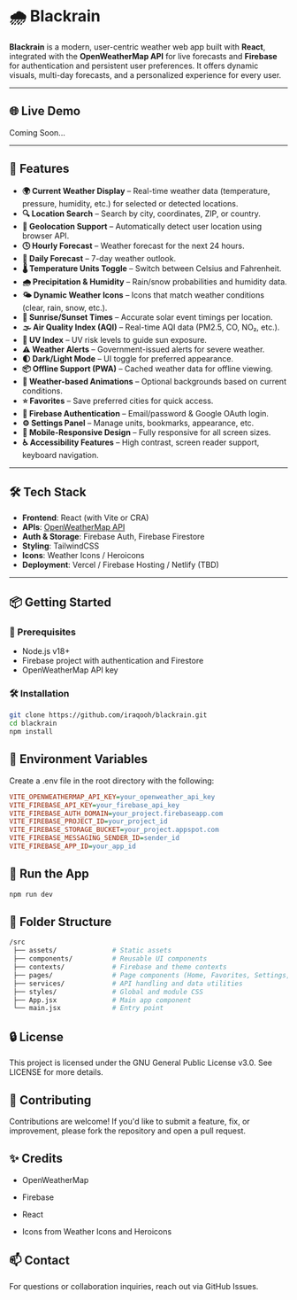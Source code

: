 # 🌧️ Blackrain

**Blackrain** is a modern, user-centric weather web app built with **React**, integrated with the **OpenWeatherMap API** for live forecasts and **Firebase** for authentication and persistent user preferences. It offers dynamic visuals, multi-day forecasts, and a personalized experience for every user.

---

## 🌐 Live Demo

Coming Soon...

---

## 🚀 Features

- **🌍 Current Weather Display** – Real-time weather data (temperature, pressure, humidity, etc.) for selected or detected locations.
- **🔍 Location Search** – Search by city, coordinates, ZIP, or country.
- **📍 Geolocation Support** – Automatically detect user location using browser API.
- **🕓 Hourly Forecast** – Weather forecast for the next 24 hours.
- **📅 Daily Forecast** – 7-day weather outlook.
- **🌡️ Temperature Units Toggle** – Switch between Celsius and Fahrenheit.
- **🌧️ Precipitation & Humidity** – Rain/snow probabilities and humidity data.
- **🌤️ Dynamic Weather Icons** – Icons that match weather conditions (clear, rain, snow, etc.).
- **🌅 Sunrise/Sunset Times** – Accurate solar event timings per location.
- **🌫️ Air Quality Index (AQI)** – Real-time AQI data (PM2.5, CO, NO₂, etc.).
- **🔆 UV Index** – UV risk levels to guide sun exposure.
- **⚠️ Weather Alerts** – Government-issued alerts for severe weather.
- **🌓 Dark/Light Mode** – UI toggle for preferred appearance.
- **📦 Offline Support (PWA)** – Cached weather data for offline viewing.
- **💫 Weather-based Animations** – Optional backgrounds based on current conditions.
- **⭐ Favorites** – Save preferred cities for quick access.
- **🔐 Firebase Authentication** – Email/password & Google OAuth login.
- **⚙️ Settings Panel** – Manage units, bookmarks, appearance, etc.
- **📱 Mobile-Responsive Design** – Fully responsive for all screen sizes.
- **♿ Accessibility Features** – High contrast, screen reader support, keyboard navigation.

---

## 🛠️ Tech Stack

- **Frontend**: React (with Vite or CRA)
- **APIs**: [OpenWeatherMap API](https://openweathermap.org/api)
- **Auth & Storage**: Firebase Auth, Firebase Firestore
- **Styling**: TailwindCSS
- **Icons**: Weather Icons / Heroicons
- **Deployment**: Vercel / Firebase Hosting / Netlify (TBD)

---

## 📦 Getting Started

### 🔧 Prerequisites

- Node.js v18+
- Firebase project with authentication and Firestore
- OpenWeatherMap API key

### 🛠️ Installation

```bash
git clone https://github.com/iraqooh/blackrain.git
cd blackrain
npm install
```

## 🔑 Environment Variables

Create a .env file in the root directory with the following:

```ini
VITE_OPENWEATHERMAP_API_KEY=your_openweather_api_key
VITE_FIREBASE_API_KEY=your_firebase_api_key
VITE_FIREBASE_AUTH_DOMAIN=your_project.firebaseapp.com
VITE_FIREBASE_PROJECT_ID=your_project_id
VITE_FIREBASE_STORAGE_BUCKET=your_project.appspot.com
VITE_FIREBASE_MESSAGING_SENDER_ID=sender_id
VITE_FIREBASE_APP_ID=your_app_id
```

## 🚀 Run the App

```bash
npm run dev
```

## 📁 Folder Structure

```bash
/src
 ├── assets/              # Static assets
 ├── components/          # Reusable UI components
 ├── contexts/            # Firebase and theme contexts
 ├── pages/               # Page components (Home, Favorites, Settings, etc.)
 ├── services/            # API handling and data utilities
 ├── styles/              # Global and module CSS
 ├── App.jsx              # Main app component
 └── main.jsx             # Entry point
```

## 🔒 License

This project is licensed under the GNU General Public License v3.0.
See LICENSE for more details.

## 🙌 Contributing

Contributions are welcome! If you'd like to submit a feature, fix, or improvement, please fork the repository and open a pull request.

## ✨ Credits

- OpenWeatherMap

- Firebase

- React

- Icons from Weather Icons and Heroicons

## 📫 Contact

For questions or collaboration inquiries, reach out via GitHub Issues.


